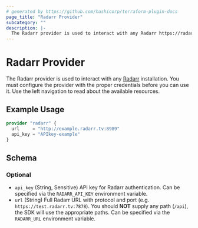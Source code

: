 ```yaml
---
# generated by https://github.com/hashicorp/terraform-plugin-docs
page_title: "Radarr Provider"
subcategory: ""
description: |-
  The Radarr provider is used to interact with any Radarr https://radarr.video/ installation. You must configure the provider with the proper credentials before you can use it. Use the left navigation to read about the available resources.
---
```


# Radarr Provider

The Radarr provider is used to interact with any [Radarr](https://radarr.video/) installation. You must configure the provider with the proper credentials before you can use it. Use the left navigation to read about the available resources.

## Example Usage

```terraform
provider "radarr" {
  url     = "http://example.radarr.tv:8989"
  api_key = "APIkey-example"
}
```

<!-- schema generated by tfplugindocs -->
## Schema

### Optional

- `api_key` (String, Sensitive) API key for Radarr authentication. Can be specified via the `RADARR_API_KEY` environment variable.
- `url` (String) Full Radarr URL with protocol and port (e.g. `https://test.radarr.tv:7878`). You should **NOT** supply any path (`/api`), the SDK will use the appropriate paths. Can be specified via the `RADARR_URL` environment variable.
